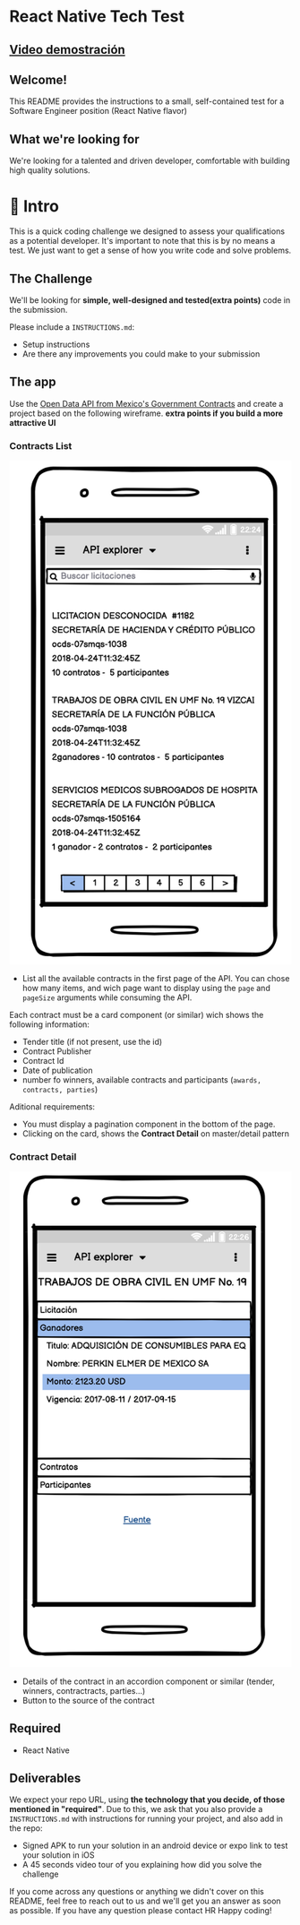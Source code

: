 # React Native Tech Test

## [Video demostración](https://youtu.be/VlLN3EWO3nI)
## Welcome!

This README provides the instructions to a small, self-contained test for a Software Engineer position
(React Native flavor)

## What we're looking for
We're looking for a talented and driven developer, comfortable with building high quality solutions.


# 🚀 Intro
This is a quick coding challenge we designed to assess your qualifications as a potential  developer. It's important to note that this is by no means a test. We just want to get a sense of how you write code and solve problems.


## The Challenge
We'll be looking for **simple, well-designed and tested(extra points)** code in the submission.

Please include a ``INSTRUCTIONS.md``:
- Setup instructions
- Are there any improvements you could make to your submission


## The app
Use the [Open Data API from Mexico's Government Contracts](https://api.datos.gob.mx/v2/Records/) and create a project based on the following wireframe. **extra points if you build a more attractive UI**

### Contracts List
![Test Wireframe](image1.png "Test Wireframe")

- List all the  available contracts in the first page of the API. You can chose how many items, and wich page want to display using the `page` and `pageSize` arguments while consuming the API.

Each contract must be a card component (or similar) wich shows the following information:
- Tender title (if not present, use the id)
- Contract Publisher
- Contract Id
- Date of publication
- number fo winners, available contracts and participants (`awards, contracts, parties`)  

Aditional requirements:
- You must display a pagination component in the bottom of the page.
- Clicking on the card, shows the **Contract Detail** on master/detail pattern

### Contract Detail
![Test Wireframe](image2.png "Test Wireframe")
- Details of the contract in an accordion component or similar (tender, winners, contractracts, parties...)
- Button to the source of the contract

## Required
- React Native

## Deliverables
We expect your repo URL, using **the technology that you decide, of those mentioned in "required"**. Due to this, we ask that you also provide a `INSTRUCTIONS.md` with instructions for running your project, and also add in the repo:

- Signed APK to run your solution in an android device or expo link to test your solution in iOS
- A 45 seconds video tour of you explaining how did you solve the challenge

If you come across any questions or anything we didn't cover on this README, feel free to reach out to us and we'll get you an answer as soon as possible.
If you have any question please contact HR
Happy coding!

